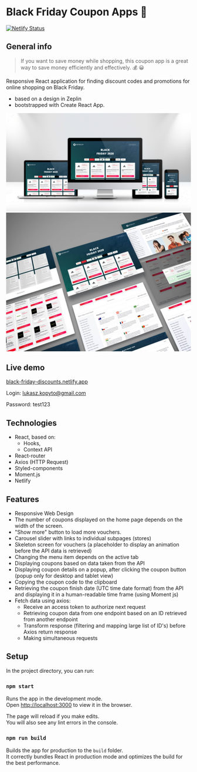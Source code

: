 # Black Friday Coupon Apps 💸

[![Netlify Status](https://api.netlify.com/api/v1/badges/25b2d394-4859-41ef-8bf4-b4ce896c7be0/deploy-status)](https://app.netlify.com/sites/black-friday-discounts/deploys)

## General info

> If you want to save money while shopping, this coupon app is a great way to save money efficiently and effectively. 💰 😀

Responsive React application for finding discount codes and promotions for online shopping on Black Friday.

- based on a design in Zeplin
- bootstrapped with Create React App.

![Responsive](./src/images/BF_screen2.jpg)
![apps screens](./src/images/BF_screen.jpg)

## Live demo

[black-friday-discounts.netlify.app](https://black-friday-discounts.netlify.app/)

Login: lukasz.kopyto@gmail.com

Password: test123

## Technologies

- React, based on:
  - Hooks,
  - Context API
- React-router
- Axios (HTTP Request)
- Styled-components
- Moment.js
- Netlify

## Features

- Responsive Web Design
- The number of coupons displayed on the home page depends on the width of the screen.
- "Show more" button to load more vouchers.
- Carousel slider with links to individual subpages (stores)
- Skeleton screen for vouchers (a placeholder to display an animation before the API data is retrieved)
- Changing the menu item depends on the active tab
- Displaying coupons based on data taken from the API
- Displaying coupon details on a popup, after clicking the coupon button (popup only for desktop and tablet view)
- Copying the coupon code to the clipboard
- Retrieving the coupon finish date (UTC time date format) from the API and displaying it in a human-readable time frame (using Moment js)
- Fetch data using axios:
  - Receive an access token to authorize next request
  - Retrieving coupon data from one endpoint based on an ID retrieved from another endpoint
  - Transform response (filtering and mapping large list of ID's) before Axios return response
  - Making simultaneous requests

## Setup

In the project directory, you can run:

### `npm start`

Runs the app in the development mode.<br />
Open [http://localhost:3000](http://localhost:3000) to view it in the browser.

The page will reload if you make edits.<br />
You will also see any lint errors in the console.

### `npm run build`

Builds the app for production to the `build` folder.<br />
It correctly bundles React in production mode and optimizes the build for the best performance.
